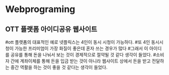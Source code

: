 # Webprograming
## OTT 플랫폼 아이디공유 웹사이트

#ott 플랫폼의 대표적인 예로 넷플릭스는 4인이 동시 시청이 가능하다. 
#또 4인 동시시청이 가능한 프리미엄이 가장 화질이 좋은데 혼자 쓰는 경우가 많다
#그래서 이 아이디를 공유를 통해 돈을 나눠서 보는 것이 경제적으로 절약될 것 같다 생각이 들었다.
#소비자 간에 계좌이체를 통해 돈을 입금 받는 것이 아니라 웹사이트 상에서 돈을 받고 전달하는 중간 역활을 하는 것이 좋을 것 같다는 생각이 들었다.
